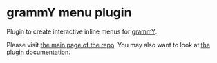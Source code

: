 # grammY menu plugin

Plugin to create interactive inline menus for [grammY](https://grammy.dev).

Please visit [the main page of the repo](https://github.com/grammyjs/menu).
You may also want to look at [the plugin documentation](https://grammy.dev/plugins/menu.html).
